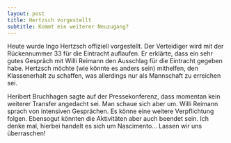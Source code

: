 ```yaml
---
layout: post
title: Hertzsch vorgestellt
subtitle: Kommt ein weiterer Neuzugang?
---
```


Heute wurde Ingo Hertzsch offiziell vorgestellt. Der Verteidiger wird mit der Rückennummer 33 für die Eintracht auflaufen. Er erklärte, dass ein sehr gutes Gespräch mit Willi Reimann den Ausschlag für die Eintracht gegeben habe. Hertzsch möchte (wie könnte es anders sein) mithelfen, den Klassenerhalt zu schaffen, was allerdings nur als Mannschaft zu erreichen sei.

Heribert Bruchhagen sagte auf der Pressekonferenz, dass momentan kein weiterer Transfer angedacht sei. Man schaue sich aber um. Willi Reimann sprach von intensiven Gesprächen. Es könne eine weitere Verpflichtung folgen. Ebensogut könnten die Aktivitäten aber auch beendet sein. Ich denke mal, hierbei handelt es sich um Nascimento... Lassen wir uns überraschen!

